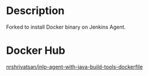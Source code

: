# Description
Forked to install Docker binary on Jenkins Agent.

# Docker Hub
[nrshrivatsan/jnlp-agent-with-java-build-tools-dockerfile](https://hub.docker.com/r/nrshrivatsan/jnlp-agent-with-java-build-tools-dockerfile/)
